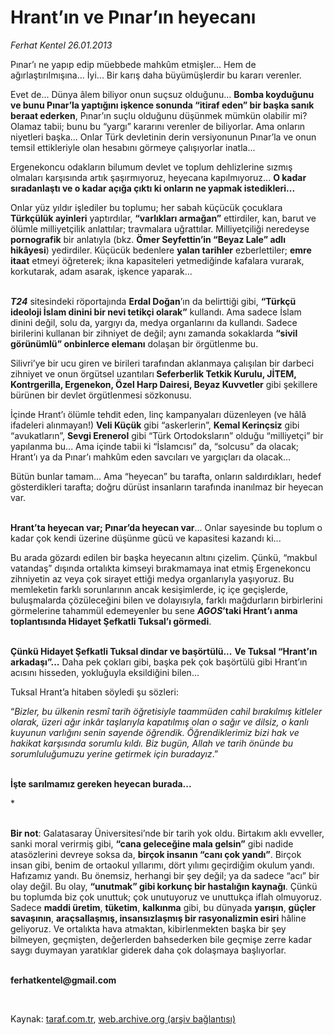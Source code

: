 # Hrant’ın ve Pınar’ın heyecanı 

*Ferhat Kentel 26.01.2013*

<div class="yazi"><p>Pınar’ı ne yapıp edip müebbede mahkûm etmişler... Hem de ağırlaştırılmışına... İyi... Bir karış daha büyümüşlerdir bu kararı verenler. </p>
<p>Evet de... Dünya âlem biliyor onun suçsuz olduğunu... <b>Bomba koyduğunu ve bunu Pınar’la yaptığını işkence sonunda “itiraf eden” bir başka sanık beraat ederken</b>, Pınar’ın suçlu olduğunu düşünmek mümkün olabilir mi? Olamaz tabii; bunu bu “yargı” kararını verenler de biliyorlar. Ama onların niyetleri başka... Onlar Türk devletinin derin versiyonunun Pınar’la ve onun temsil ettikleriyle olan hesabını görmeye çalışıyorlar inatla...</p>
<p>Ergenekoncu odakların bilumum devlet ve toplum dehlizlerine sızmış olmaları karşısında artık şaşırmıyoruz, heyecana kapılmıyoruz... <b>O kadar sıradanlaştı ve o kadar açığa çıktı ki onların ne yapmak istedikleri...</b> </p>
<p>Onlar yüz yıldır işlediler bu toplumu; her sabah küçücük çocuklara <b>Türkçülük ayinleri</b> yaptırdılar, <b>“varlıkları armağan”</b> ettirdiler, kan, barut ve ölümle milliyetçilik anlattılar; travmalara uğrattılar. Milliyetçiliği neredeyse <b>pornografik</b> bir anlatıyla (bkz. <b>Ömer Seyfettin’in “Beyaz Lale” adlı hikâyesi</b>) yedirdiler. Küçücük bedenlere <b>yalan tarihler</b> ezberlettiler; <b>emre itaat</b> etmeyi öğreterek; ikna kapasiteleri yetmediğinde kafalara vurarak, korkutarak, adam asarak, işkence yaparak...</p>
<p><b><i><br/>T24</i></b> sitesindeki röportajında <b>Erdal Doğan</b>’ın da belirttiği gibi, <b>“Türkçü ideoloji İslam dinini bir nevi tetikçi olarak”</b> kullandı. Ama sadece İslam dinini değil, solu da, yargıyı da, medya organlarını da kullandı. Sadece birilerini kullanan bir zihniyet de değil; aynı zamanda sokaklarda <b>“sivil görünümlü” onbinlerce elemanı</b> dolaşan bir örgütlenme bu.</p>
<p>Silivri’ye bir ucu giren ve birileri tarafından aklanmaya çalışılan bir darbeci zihniyet ve onun örgütsel uzantıları<b> </b><b>Seferberlik Tetkik Kurulu, JİTEM, Kontrgerilla, Ergenekon, Özel Harp Dairesi, Beyaz Kuvvetler</b> gibi şekillere bürünen bir devlet örgütlenmesi sözkonusu. </p>
<p>İçinde Hrant’ı ölümle tehdit eden, linç kampanyaları düzenleyen (ve hâlâ ifadeleri alınmayan!) <b>Veli Küçük</b> gibi “askerlerin”, <b>Kemal Kerinçsiz</b> gibi “avukatların”, <b>Sevgi Erenerol</b> gibi “Türk Ortodoksların” olduğu “milliyetçi” bir yapılanma bu... Ama içinde tabii ki “İslamcısı” da, “solcusu” da olacak; Hrant’ı ya da Pınar’ı mahkûm eden savcıları ve yargıçları da olacak...</p>
<p>Bütün bunlar tamam... Ama “heyecan” bu tarafta, onların saldırdıkları, hedef gösterdikleri tarafta; doğru dürüst insanların tarafında inanılmaz bir heyecan var.</p>
<p><b><br/>Hrant’ta heyecan var; Pınar’da heyecan var</b>... Onlar sayesinde bu toplum o kadar çok kendi üzerine düşünme gücü ve kapasitesi kazandı ki...</p>
<p>Bu arada gözardı edilen bir başka heyecanın altını çizelim. Çünkü, “makbul vatandaş” dışında ortalıkta kimseyi bırakmamaya inat etmiş Ergenekoncu zihniyetin az veya çok sirayet ettiği medya organlarıyla yaşıyoruz. Bu memleketin farklı sorunlarının ancak kesişimlerde, iç içe geçişlerde, buluşmalarda çözüleceğini bilen ve dolayısıyla, farklı mağdurların birbirlerini görmelerine tahammül edemeyenler bu sene <b><i>A</i></b><b><i>GOS</i></b><b>’taki Hrant’ı anma toplantısında Hidayet Şefkatli Tuksal’ı görmedi</b>. </p>
<p><b><br/>Çünkü Hidayet Şefkatli Tuksal dindar ve başörtülü...</b> <b>Ve Tuksal “Hrant’ın arkadaşı”...</b> Daha pek çokları gibi, başka pek çok başörtülü gibi Hrant’ın acısını hisseden, yokluğuyla eksildiğini bilen... </p>
<p>Tuksal Hrant’a hitaben söyledi şu sözleri:</p>
<p>“<i>Bizler, bu ülkenin resmî tarih öğretisiyle taammüden cahil bırakılmış kitleler olarak, üzeri ağır inkâr taşlarıyla kapatılmış olan o sağır ve dilsiz, o kanlı kuyunun varlığını senin sayende öğrendik. Öğrendiklerimiz bizi hak ve hakikat karşısında sorumlu kıldı. Biz bugün, Allah ve tarih önünde bu sorumluluğumuzu yerine getirmek için buradayız</i>.”</p>
<p><b><br/>İşte sarılmamız gereken heyecan burada...</b></p>
<p>*</p>
<p><b><br/>Bir not</b>: Galatasaray Üniversitesi’nde bir tarih yok oldu. Birtakım aklı evveller, sanki moral verirmiş gibi, <b>“cana geleceğine mala gelsin”</b> gibi nadide atasözlerini devreye soksa da, <b>birçok insanın “canı çok yandı”</b>. Birçok insan gibi, benim de ortaokul yıllarımı, dört yılımı geçirdiğim okulum yandı. Hafızamız yandı. Bu önemsiz, herhangi bir şey değil; ya da sadece “acı” bir olay değil. Bu olay, <b>“unutmak” gibi korkunç bir hastalığın kaynağı</b>. Çünkü bu toplumda biz çok unuttuk; çok unutuyoruz ve unuttukça iflah olmuyoruz. Sadece <b>maddi üretim</b>, <b>tüketim</b>, <b>kalkınma</b> gibi, bu dünyada <b>yarışın</b>, <b>güçler savaşının</b>, <b>araçsallaşmış, insansızlaşmış bir rasyonalizmin esiri</b> hâline geliyoruz. Ve ortalıkta hava atmaktan, kibirlenmekten başka bir şey bilmeyen, geçmişten, değerlerden bahsederken bile geçmişe zerre kadar saygı duymayan yaratıklar giderek daha çok dolaşmaya başlıyorlar.</p><b>
<p><br/>ferhatkentel@gmail.com</p>
<p></p></b> 
</div>

Kaynak: [taraf.com.tr](http://www.taraf.com.tr/ferhat-kentel/makale-hrant-in-ve-pinar-in-heyecani.htm), [web.archive.org (arşiv bağlantısı)](http://web.archive.org/web/20130813182714/http://www.taraf.com.tr/ferhat-kentel/makale-hrant-in-ve-pinar-in-heyecani.htm)
